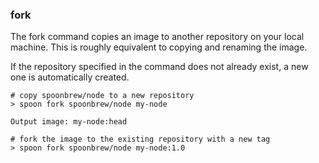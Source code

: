 ### fork

The fork command copies an image to another repository on your local machine. This is roughly equivalent to copying and renaming the image. 

If the repository specified in the command does not already exist, a new one is automatically created.  

	# copy spoonbrew/node to a new repository
	> spoon fork spoonbrew/node my-node
	
	Output image: my-node:head

	# fork the image to the existing repository with a new tag
	> spoon fork spoonbrew/node my-node:1.0